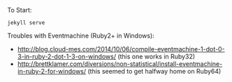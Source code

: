 To Start: 
```
jekyll serve
```

Troubles with Eventmachine (Ruby2+ in Windows):
 - http://blog.cloud-mes.com/2014/10/06/compile-eventmachine-1-dot-0-3-in-ruby-2-dot-1-3-on-windows/ (this one works in Ruby32)
 - http://brettklamer.com/diversions/non-statistical/install-eventmachine-in-ruby-2-for-windows/ (this seemed to get halfway home on Ruby64)
